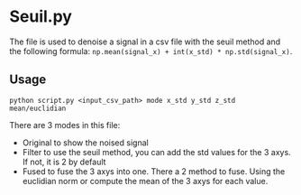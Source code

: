 # Seuil.py
The file is used to denoise a signal in a csv file with the seuil method and the following formula: ``` np.mean(signal_x) + int(x_std) * np.std(signal_x) ```.

## Usage

```python script.py <input_csv_path> mode x_std y_std z_std mean/euclidian``` 

There are 3 modes in this file:
- Original to show the noised signal
- Filter to use the seuil method, you can add the std values for the 3 axys. If not, it is 2 by default
- Fused to fuse the 3 axys into one. There a 2 method to fuse. Using the euclidian norm or compute the mean of the 3 axys for each value.  